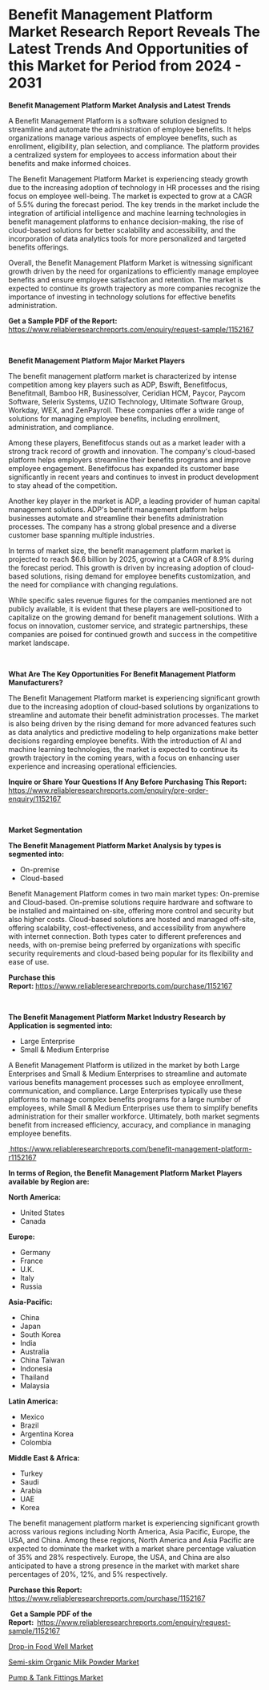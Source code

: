 <p><h1>Benefit Management Platform Market Research Report Reveals The Latest Trends And Opportunities of this Market for Period from 2024 - 2031</h1></p><p><strong>Benefit Management Platform Market Analysis and Latest Trends</strong></p>
<p><p>A Benefit Management Platform is a software solution designed to streamline and automate the administration of employee benefits. It helps organizations manage various aspects of employee benefits, such as enrollment, eligibility, plan selection, and compliance. The platform provides a centralized system for employees to access information about their benefits and make informed choices.</p><p>The Benefit Management Platform Market is experiencing steady growth due to the increasing adoption of technology in HR processes and the rising focus on employee well-being. The market is expected to grow at a CAGR of 5.5% during the forecast period. The key trends in the market include the integration of artificial intelligence and machine learning technologies in benefit management platforms to enhance decision-making, the rise of cloud-based solutions for better scalability and accessibility, and the incorporation of data analytics tools for more personalized and targeted benefits offerings.</p><p>Overall, the Benefit Management Platform Market is witnessing significant growth driven by the need for organizations to efficiently manage employee benefits and ensure employee satisfaction and retention. The market is expected to continue its growth trajectory as more companies recognize the importance of investing in technology solutions for effective benefits administration.</p></p>
<p><strong>Get a Sample PDF of the Report:&nbsp;</strong> <a href="https://www.reliableresearchreports.com/enquiry/request-sample/1152167">https://www.reliableresearchreports.com/enquiry/request-sample/1152167</a></p>
<p>&nbsp;</p>
<p><strong>Benefit Management Platform Major Market Players</strong></p>
<p><p>The benefit management platform market is characterized by intense competition among key players such as ADP, Bswift, Benefitfocus, Benefitmall, Bamboo HR, Businessolver, Ceridian HCM, Paycor, Paycom Software, Selerix Systems, UZIO Technology, Ultimate Software Group, Workday, WEX, and ZenPayroll. These companies offer a wide range of solutions for managing employee benefits, including enrollment, administration, and compliance.</p><p>Among these players, Benefitfocus stands out as a market leader with a strong track record of growth and innovation. The company's cloud-based platform helps employers streamline their benefits programs and improve employee engagement. Benefitfocus has expanded its customer base significantly in recent years and continues to invest in product development to stay ahead of the competition.</p><p>Another key player in the market is ADP, a leading provider of human capital management solutions. ADP's benefit management platform helps businesses automate and streamline their benefits administration processes. The company has a strong global presence and a diverse customer base spanning multiple industries.</p><p>In terms of market size, the benefit management platform market is projected to reach $6.6 billion by 2025, growing at a CAGR of 8.9% during the forecast period. This growth is driven by increasing adoption of cloud-based solutions, rising demand for employee benefits customization, and the need for compliance with changing regulations.</p><p>While specific sales revenue figures for the companies mentioned are not publicly available, it is evident that these players are well-positioned to capitalize on the growing demand for benefit management solutions. With a focus on innovation, customer service, and strategic partnerships, these companies are poised for continued growth and success in the competitive market landscape.</p></p>
<p>&nbsp;</p>
<p><strong>What Are The Key Opportunities For Benefit Management Platform Manufacturers?</strong></p>
<p><p>The Benefit Management Platform market is experiencing significant growth due to the increasing adoption of cloud-based solutions by organizations to streamline and automate their benefit administration processes. The market is also being driven by the rising demand for more advanced features such as data analytics and predictive modeling to help organizations make better decisions regarding employee benefits. With the introduction of AI and machine learning technologies, the market is expected to continue its growth trajectory in the coming years, with a focus on enhancing user experience and increasing operational efficiencies.</p></p>
<p><strong>Inquire or Share Your Questions If Any Before Purchasing This Report:</strong> <a href="https://www.reliableresearchreports.com/enquiry/pre-order-enquiry/1152167">https://www.reliableresearchreports.com/enquiry/pre-order-enquiry/1152167</a></p>
<p>&nbsp;</p>
<p><strong>Market Segmentation</strong></p>
<p><strong>The Benefit Management Platform Market Analysis by types is segmented into:</strong></p>
<p><ul><li>On-premise</li><li>Cloud-based</li></ul></p>
<p><p>Benefit Management Platform comes in two main market types: On-premise and Cloud-based. On-premise solutions require hardware and software to be installed and maintained on-site, offering more control and security but also higher costs. Cloud-based solutions are hosted and managed off-site, offering scalability, cost-effectiveness, and accessibility from anywhere with internet connection. Both types cater to different preferences and needs, with on-premise being preferred by organizations with specific security requirements and cloud-based being popular for its flexibility and ease of use.</p></p>
<p><strong>Purchase this Report:&nbsp;</strong><a href="https://www.reliableresearchreports.com/purchase/1152167">https://www.reliableresearchreports.com/purchase/1152167</a></p>
<p>&nbsp;</p>
<p><strong>The Benefit Management Platform Market Industry Research by Application is segmented into:</strong></p>
<p><ul><li>Large Enterprise</li><li>Small & Medium Enterprise</li></ul></p>
<p><p>A Benefit Management Platform is utilized in the market by both Large Enterprises and Small & Medium Enterprises to streamline and automate various benefits management processes such as employee enrollment, communication, and compliance. Large Enterprises typically use these platforms to manage complex benefits programs for a large number of employees, while Small & Medium Enterprises use them to simplify benefits administration for their smaller workforce. Ultimately, both market segments benefit from increased efficiency, accuracy, and compliance in managing employee benefits.</p></p>
<p><a href="https://www.reliableresearchreports.com/benefit-management-platform-r1152167">&nbsp;https://www.reliableresearchreports.com/benefit-management-platform-r1152167</a></p>
<p><strong>In terms of Region, the Benefit Management Platform Market Players available by Region are:</strong></p>
<p>
    <p> <strong> North America: </strong>
        <ul>
            <li>United States</li>
            <li>Canada</li>
        </ul>
        </p> 
    <p> <strong> Europe: </strong>
        <ul>
            <li>Germany</li>
            <li>France</li>
            <li>U.K.</li>
            <li>Italy</li>
            <li>Russia</li>
        </ul>
        </p> 
    <p> <strong> Asia-Pacific: </strong>
        <ul>
            <li>China</li>
            <li>Japan</li>
            <li>South Korea</li>
            <li>India</li>
            <li>Australia</li>
            <li>China Taiwan</li>
            <li>Indonesia</li>
            <li>Thailand</li>
            <li>Malaysia</li>
        </ul>
        </p> 
    <p> <strong> Latin America: </strong>
        <ul>
            <li>Mexico</li>
            <li>Brazil</li>
            <li>Argentina Korea</li>
            <li>Colombia</li>
        </ul>
        </p> 
    <p> <strong> Middle East & Africa: </strong>
        <ul>
            <li>Turkey</li>
            <li>Saudi</li>
            <li>Arabia</li>
            <li>UAE</li>
            <li>Korea</li>
        </ul>
    </p>
    </p>
<p><p>The benefit management platform market is experiencing significant growth across various regions including North America, Asia Pacific, Europe, the USA, and China. Among these regions, North America and Asia Pacific are expected to dominate the market with a market share percentage valuation of 35% and 28% respectively. Europe, the USA, and China are also anticipated to have a strong presence in the market with market share percentages of 20%, 12%, and 5% respectively.</p></p>
<p><strong>Purchase this Report: </strong><a href="https://www.reliableresearchreports.com/purchase/1152167">https://www.reliableresearchreports.com/purchase/1152167</a></p>
<p>&nbsp;<strong>Get a Sample PDF of the Report:&nbsp;&nbsp;</strong><a href="https://www.reliableresearchreports.com/enquiry/request-sample/1152167">https://www.reliableresearchreports.com/enquiry/request-sample/1152167</a></p>
<p><strong></strong></p>
<p><p><a href="https://www.linkedin.com/pulse/drop-in-food-well-market-trends-analysis-forecasted-period-sydve?trackingId=VIr1YfjgQ8m72MqUFrRu1Q%3D%3D">Drop-in Food Well Market</a></p><p><a href="https://www.linkedin.com/pulse/semi-skim-organic-milk-powder-market-size-cagr-trends-2024-2030-2l6ec?trackingId=Ekoak3VE%2FSxVlyhK6ZsYyQ%3D%3D">Semi-skim Organic Milk Powder Market</a></p><p><a href="https://www.linkedin.com/pulse/pump-amp-tank-fittings-market-share-evolution-growth-trends-s2cce?trackingId=xX8ZgvRMM0j1%2FkZEgJmF%2Fw%3D%3D">Pump & Tank Fittings Market</a></p></p>
